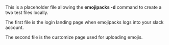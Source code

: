 This is a placeholder file allowing the **emojipacks -d** command to create a two test files locally. 

The first file is the login landing page when emojipacks logs into your slack account.

The second file is the customize page used for uploading emojis.